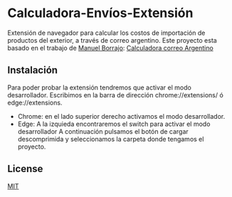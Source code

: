 # Calculadora-Envíos-Extensión
Extensión de navegador para calcular los costos de importación de productos del exterior, a través de correo argentino. 
Este proyecto esta basado en el trabajo de [Manuel Borrajo](https://github.com/Borrajo): [Calculadora correo Argentino](https://calculadora-correo-argentino.web.app/)



## Instalación

Para poder probar la extensión tendremos que activar el modo desarrollador. 
Escribimos en la barra de dirección chrome://extensions/ ó edge://extensions.
-  Chrome: en el lado superior derecho activamos el modo desarrollador. 
- Edge: A la izquieda encontraremos el switch para activar el modo desarrollador
A continuación pulsamos el botón de cargar descomprimida y seleccionamos la carpeta donde tengamos el proyecto.

    
## License

[MIT](https://choosealicense.com/licenses/mit/)


